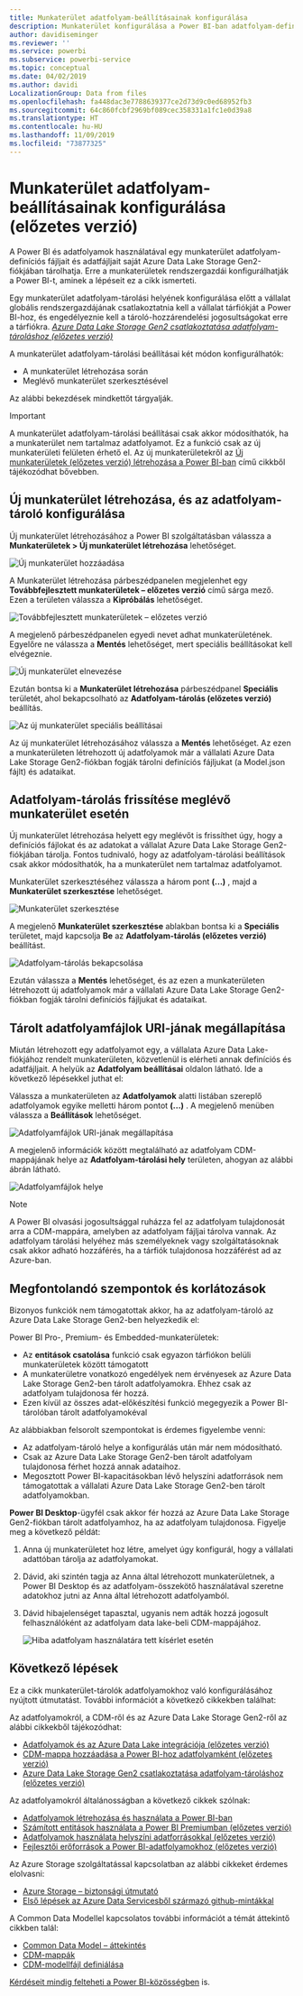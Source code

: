 ```yaml
---
title: Munkaterület adatfolyam-beállításainak konfigurálása
description: Munkaterület konfigurálása a Power BI-ban adatfolyam-definíciók és adatfájlok Azure Data Lake Storage Gen2-beli tárolására
author: davidiseminger
ms.reviewer: ''
ms.service: powerbi
ms.subservice: powerbi-service
ms.topic: conceptual
ms.date: 04/02/2019
ms.author: davidi
LocalizationGroup: Data from files
ms.openlocfilehash: fa448dac3e7788639377ce2d73d9c0ed68952fb3
ms.sourcegitcommit: 64c860fcbf2969bf089cec358331a1fc1e0d39a8
ms.translationtype: HT
ms.contentlocale: hu-HU
ms.lasthandoff: 11/09/2019
ms.locfileid: "73877325"
---
```

# <a name="configure-workspace-dataflow-settings-preview"></a>Munkaterület adatfolyam-beállításainak konfigurálása (előzetes verzió)

A Power BI és adatfolyamok használatával egy munkaterület adatfolyam-definíciós fájljait és adatfájljait saját Azure Data Lake Storage Gen2-fiókjában tárolhatja. Erre a munkaterületek rendszergazdái konfigurálhatják a Power BI-t, aminek a lépéseit ez a cikk ismerteti. 

Egy munkaterület adatfolyam-tárolási helyének konfigurálása előtt a vállalat globális rendszergazdájának csatlakoztatnia kell a vállalat tárfiókját a Power BI-hoz, és engedélyeznie kell a tároló-hozzárendelési jogosultságokat erre a tárfiókra. *[Azure Data Lake Storage Gen2 csatlakoztatása adatfolyam-tároláshoz (előzetes verzió)](service-dataflows-connect-azure-data-lake-storage-gen2.md)* 

A munkaterület adatfolyam-tárolási beállításai két módon konfigurálhatók: 

* A munkaterület létrehozása során
* Meglévő munkaterület szerkesztésével

Az alábbi bekezdések mindkettőt tárgyalják. 

> [!IMPORTANT]
> A munkaterület adatfolyam-tárolási beállításai csak akkor módosíthatók, ha a munkaterület nem tartalmaz adatfolyamot. Ez a funkció csak az új munkaterületi felületen érhető el. Az új munkaterületekről az [Új munkaterületek (előzetes verzió) létrehozása a Power BI-ban](service-create-the-new-workspaces.md) című cikkből tájékozódhat bővebben.

## <a name="create-a-new-workspace-configure-its-dataflow-storage"></a>Új munkaterület létrehozása, és az adatfolyam-tároló konfigurálása

Új munkaterület létrehozásához a Power BI szolgáltatásban válassza a **Munkaterületek > Új munkaterület létrehozása** lehetőséget.

![Új munkaterület hozzáadása](media/service-dataflows-configure-workspace-storage-settings/dataflow-storage-settings_01.jpg)

A Munkaterület létrehozása párbeszédpanelen megjelenhet egy **Továbbfejlesztett munkaterületek – előzetes verzió** című sárga mező. Ezen a területen válassza a **Kipróbálás** lehetőséget.

![Továbbfejlesztett munkaterületek – előzetes verzió](media/service-dataflows-configure-workspace-storage-settings/dataflow-storage-settings_02.jpg)

A megjelenő párbeszédpanelen egyedi nevet adhat munkaterületének. Egyelőre ne válassza a **Mentés** lehetőséget, mert speciális beállításokat kell elvégeznie.

![Új munkaterület elnevezése](media/service-dataflows-configure-workspace-storage-settings/dataflow-storage-settings_03.jpg)

Ezután bontsa ki a **Munkaterület létrehozása** párbeszédpanel **Speciális** területét, ahol bekapcsolható az **Adatfolyam-tárolás (előzetes verzió)** beállítás.

![Az új munkaterület speciális beállításai](media/service-dataflows-configure-workspace-storage-settings/dataflow-storage-settings_04.jpg)

Az új munkaterület létrehozásához válassza a **Mentés** lehetőséget. Az ezen a munkaterületen létrehozott új adatfolyamok már a vállalati Azure Data Lake Storage Gen2-fiókban fogják tárolni definíciós fájljukat (a Model.json fájlt) és adataikat. 

## <a name="update-dataflow-storage-for-an-existing-workspace"></a>Adatfolyam-tárolás frissítése meglévő munkaterület esetén

Új munkaterület létrehozása helyett egy meglévőt is frissíthet úgy, hogy a definíciós fájlokat és az adatokat a vállalat Azure Data Lake Storage Gen2-fiókjában tárolja. Fontos tudnivaló, hogy az adatfolyam-tárolási beállítások csak akkor módosíthatók, ha a munkaterület nem tartalmaz adatfolyamot.

Munkaterület szerkesztéséhez válassza a három pont **(...)** , majd a **Munkaterület szerkesztése** lehetőséget. 

![Munkaterület szerkesztése](media/service-dataflows-configure-workspace-storage-settings/dataflow-storage-settings_05.jpg)

A megjelenő **Munkaterület szerkesztése** ablakban bontsa ki a **Speciális** területet, majd kapcsolja **Be** az **Adatfolyam-tárolás (előzetes verzió)** beállítást. 

![Adatfolyam-tárolás bekapcsolása](media/service-dataflows-configure-workspace-storage-settings/dataflow-storage-settings_06.jpg)

Ezután válassza a **Mentés** lehetőséget, és az ezen a munkaterületen létrehozott új adatfolyamok már a vállalati Azure Data Lake Storage Gen2-fiókban fogják tárolni definíciós fájljukat és adataikat.


## <a name="get-the-uri-of-stored-dataflow-files"></a>Tárolt adatfolyamfájlok URI-jának megállapítása

Miután létrehozott egy adatfolyamot egy, a vállalata Azure Data Lake-fiókjához rendelt munkaterületen, közvetlenül is elérheti annak definíciós és adatfájljait. A helyük az **Adatfolyam beállításai** oldalon látható. Ide a következő lépésekkel juthat el:

Válassza a munkaterületen az **Adatfolyamok** alatti listában szereplő adatfolyamok egyike melletti három pontot **(...)** . A megjelenő menüben válassza a **Beállítások** lehetőséget.

![Adatfolyamfájlok URI-jának megállapítása](media/service-dataflows-configure-workspace-storage-settings/dataflow-storage-settings_07.jpg)

A megjelenő információk között megtalálható az adatfolyam CDM-mappájának helye az **Adatfolyam-tárolási hely** területen, ahogyan az alábbi ábrán látható.

![Adatfolyamfájlok helye](media/service-dataflows-configure-workspace-storage-settings/dataflow-storage-settings_08.jpg)

> [!NOTE]
> A Power BI olvasási jogosultsággal ruházza fel az adatfolyam tulajdonosát arra a CDM-mappára, amelyben az adatfolyam fájljai tárolva vannak. Az adatfolyam tárolási helyéhez más személyeknek vagy szolgáltatásoknak csak akkor adható hozzáférés, ha a tárfiók tulajdonosa hozzáférést ad az Azure-ban.



## <a name="considerations-and-limitations"></a>Megfontolandó szempontok és korlátozások

Bizonyos funkciók nem támogatottak akkor, ha az adatfolyam-tároló az Azure Data Lake Storage Gen2-ben helyezkedik el: 

Power BI Pro-, Premium- és Embedded-munkaterületek:
* Az **entitások csatolása** funkció csak egyazon tárfiókon belüli munkaterületek között támogatott
* A munkaterületre vonatkozó engedélyek nem érvényesek az Azure Data Lake Storage Gen2-ben tárolt adatfolyamokra. Ehhez csak az adatfolyam tulajdonosa fér hozzá.
* Ezen kívül az összes adat-előkészítési funkció megegyezik a Power BI-tárolóban tárolt adatfolyamokéval


Az alábbiakban felsorolt szempontokat is érdemes figyelembe venni:

* Az adatfolyam-tároló helye a konfigurálás után már nem módosítható.
* Csak az Azure Data Lake Storage Gen2-ben tárolt adatfolyam tulajdonosa férhet hozzá annak adataihoz.
* Megosztott Power BI-kapacitásokban lévő helyszíni adatforrások nem támogatottak a vállalati Azure Data Lake Storage Gen2-ben tárolt adatfolyamokban.

**Power BI Desktop**-ügyfél csak akkor fér hozzá az Azure Data Lake Storage Gen2-fiókban tárolt adatfolyamhoz, ha az adatfolyam tulajdonosa. Figyelje meg a következő példát:

1.  Anna új munkaterületet hoz létre, amelyet úgy konfigurál, hogy a vállalati adattóban tárolja az adatfolyamokat.
2.  Dávid, aki szintén tagja az Anna által létrehozott munkaterületnek, a Power BI Desktop és az adatfolyam-összekötő használatával szeretne adatokhoz jutni az Anna által létrehozott adatfolyamból.
3.  Dávid hibajelenséget tapasztal, ugyanis nem adták hozzá jogosult felhasználóként az adatfolyam data lake-beli CDM-mappájához.

    ![Hiba adatfolyam használatára tett kísérlet esetén](media/service-dataflows-configure-workspace-storage-settings/dataflow-storage-settings_08.jpg)


## <a name="next-steps"></a>Következő lépések

Ez a cikk munkaterület-tárolók adatfolyamokhoz való konfigurálásához nyújtott útmutatást. További információt a következő cikkekben találhat:

Az adatfolyamokról, a CDM-ről és az Azure Data Lake Storage Gen2-ről az alábbi cikkekből tájékozódhat:

* [Adatfolyamok és az Azure Data Lake integrációja (előzetes verzió)](service-dataflows-azure-data-lake-integration.md)
* [CDM-mappa hozzáadása a Power BI-hoz adatfolyamként (előzetes verzió)](service-dataflows-add-cdm-folder.md)
* [Azure Data Lake Storage Gen2 csatlakoztatása adatfolyam-tároláshoz (előzetes verzió)](service-dataflows-connect-azure-data-lake-storage-gen2.md)

Az adatfolyamokról általánosságban a következő cikkek szólnak:

* [Adatfolyamok létrehozása és használata a Power BI-ban](service-dataflows-create-use.md)
* [Számított entitások használata a Power BI Premiumban (előzetes verzió)](service-dataflows-computed-entities-premium.md)
* [Adatfolyamok használata helyszíni adatforrásokkal (előzetes verzió)](service-dataflows-on-premises-gateways.md)
* [Fejlesztői erőforrások a Power BI-adatfolyamokhoz (előzetes verzió)](service-dataflows-developer-resources.md)

Az Azure Storage szolgáltatással kapcsolatban az alábbi cikkeket érdemes elolvasni:

* [Azure Storage – biztonsági útmutató](https://docs.microsoft.com/azure/storage/common/storage-security-guide)
* [Első lépések az Azure Data Servicesből származó github-mintákkal](https://aka.ms/cdmadstutorial)

A Common Data Modellel kapcsolatos további információt a témát áttekintő cikkben talál:

* [Common Data Model – áttekintés](https://docs.microsoft.com/powerapps/common-data-model/overview)
* [CDM-mappák](https://go.microsoft.com/fwlink/?linkid=2045304)
* [CDM-modellfájl definiálása](https://go.microsoft.com/fwlink/?linkid=2045521)

[Kérdéseit mindig felteheti a Power BI-közösségben](https://community.powerbi.com/) is.
